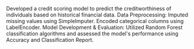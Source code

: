 Developed a credit scoring model to predict the creditworthiness of individuals based on historical financial data. 
Data Preprocessing: 
Imputed missing values using SimpleImputer. Encoded categorical columns using LabelEncoder. 
Model Development & Evaluation: 
Utilized Random Forest classification algorithms and assessed the model's performance using Accuracy and Classification Report.
